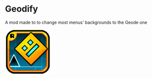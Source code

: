 # Geodify
A mod made to to change most menus' backgrounds to the Geode one 

<img src="logo.png" width="150" alt="Logo" />

